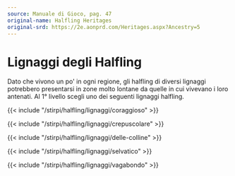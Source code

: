 ```yaml
---
source: Manuale di Gioco, pag. 47
original-name: Halfling Heritages
original-srd: https://2e.aonprd.com/Heritages.aspx?Ancestry=5
---
```


# Lignaggi degli Halfling

Dato che vivono un po' in ogni regione, gli halfling di diversi lignaggi
potrebbero presentarsi in zone molto lontane da quelle in cui vivevano i loro
antenati. Al 1° livello scegli uno dei seguenti lignaggi halfling.

{{< include "/stirpi/halfling/lignaggi/coraggioso" >}}

{{< include "/stirpi/halfling/lignaggi/crepuscolare" >}}

{{< include "/stirpi/halfling/lignaggi/delle-colline" >}}

{{< include "/stirpi/halfling/lignaggi/selvatico" >}}

{{< include "/stirpi/halfling/lignaggi/vagabondo" >}}
